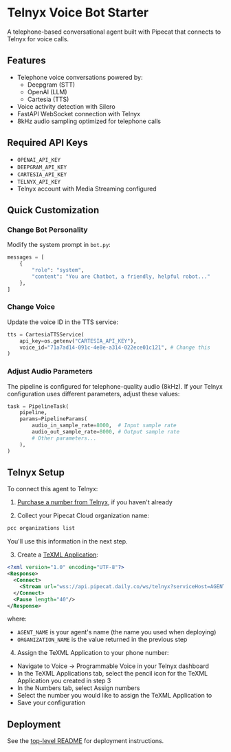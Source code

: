 # Telnyx Voice Bot Starter

A telephone-based conversational agent built with Pipecat that connects to Telnyx for voice calls.

## Features

- Telephone voice conversations powered by:
  - Deepgram (STT)
  - OpenAI (LLM)
  - Cartesia (TTS)
- Voice activity detection with Silero
- FastAPI WebSocket connection with Telnyx
- 8kHz audio sampling optimized for telephone calls

## Required API Keys

- `OPENAI_API_KEY`
- `DEEPGRAM_API_KEY`
- `CARTESIA_API_KEY`
- `TELNYX_API_KEY`
- Telnyx account with Media Streaming configured

## Quick Customization

### Change Bot Personality

Modify the system prompt in `bot.py`:

```python
messages = [
    {
        "role": "system",
        "content": "You are Chatbot, a friendly, helpful robot..."
    },
]
```

### Change Voice

Update the voice ID in the TTS service:

```python
tts = CartesiaTTSService(
    api_key=os.getenv("CARTESIA_API_KEY"),
    voice_id="71a7ad14-091c-4e8e-a314-022ece01c121", # Change this
)
```

### Adjust Audio Parameters

The pipeline is configured for telephone-quality audio (8kHz). If your Telnyx configuration uses different parameters, adjust these values:

```python
task = PipelineTask(
    pipeline,
    params=PipelineParams(
        audio_in_sample_rate=8000,  # Input sample rate
        audio_out_sample_rate=8000, # Output sample rate
        # Other parameters...
    ),
)
```

## Telnyx Setup

To connect this agent to Telnyx:

1. [Purchase a number from Telnyx](https://telnyx.com/resources/purchase-a-phone-number-with-telnyx), if you haven't already

2. Collect your Pipecat Cloud organization name:

```bash
pcc organizations list
```

You'll use this information in the next step.

3. Create a [TeXML Application](https://developers.telnyx.com/docs/voice/programmable-voice/texml-setup):

```xml
<?xml version="1.0" encoding="UTF-8"?>
<Response>
  <Connect>
    <Stream url="wss://api.pipecat.daily.co/ws/telnyx?serviceHost=AGENT_NAME.ORGANIZATION_NAME" bidirectionalMode="rtp"></Stream>
  </Connect>
  <Pause length="40"/>
</Response>
```

where:

- `AGENT_NAME` is your agent's name (the name you used when deploying)
- `ORGANIZATION_NAME` is the value returned in the previous step

4. Assign the TeXML Application to your phone number:

- Navigate to Voice → Programmable Voice in your Telnyx dashboard
- In the TeXML Applications tab, select the pencil icon for the TeXML Application you created in step 3
- In the Numbers tab, select Assign numbers
- Select the number you would like to assign the TeXML Application to
- Save your configuration

## Deployment

See the [top-level README](../README.md) for deployment instructions.

